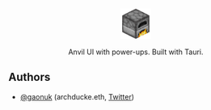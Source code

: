 <br/>

<p align="center">
  <a href="https://gaonuk.xyz">
      <picture>
        <img alt="furnace logo" src="https://github.com/gaonuk/furnace/blob/main/public/furnace.webp" width="auto" height="60">
      </picture>
</a>
</p>

<p align="center">
  Anvil UI with power-ups. Built with Tauri.
<p>

## Authors
- [@gaonuk](https://github.com/gaonuk) (archducke.eth, [Twitter](https://twitter.com/GaonukRodrigo))